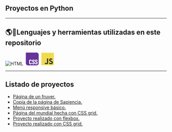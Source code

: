 <h2>Proyectos en Python</h2>

---

<div align="left">
    <h2>🌎🔨Lenguajes y herramientas utilizadas en este repositorio</h2>
    <div>
        <img src="https://github.com/devicons/devicon/blob/master/icons/html/html-original-wordmark.svg" title="HTML" alt="HTML" width="40" height="40" />&nbsp;
        <img src="https://github.com/devicons/devicon/blob/master/icons/css/css-original.svg" title="CSS" alt="CSS" width="40" height="40" />&nbsp;
        <img src="https://github.com/devicons/devicon/blob/master/icons/javascript/javascript-original.svg" title="JavaScript" alt="JavaScript" width="40" height="40" />&nbsp;
    </div>
</div>

---

<h2>Listado de proyectos</h2>

<ul>
    <li><a href="https://github.com/santiagoramirez10/Proyectos_HTML_CSS/tree/main/Fruver_master">Página de un fruver.</a></li>
    <li><a href="https://github.com/santiagoramirez10/Proyectos_HTML_CSS/tree/main/Homepage_sapiencia">Copia de la página de Sapiencia.</a></li>
    <li><a href="https://github.com/santiagoramirez10/Proyectos_HTML_CSS/tree/main/Menu_responsive">Menú responsive básico.</a></li>
    <li><a href="https://github.com/santiagoramirez10/Proyectos_HTML_CSS/tree/main/Mundial_grid">Página del mundial hecha con CSS grid.</a></li>
    <li><a href="https://github.com/santiagoramirez10/Proyectos_HTML_CSS/tree/main/Project_flexbox">Proyecto realizado con flexbox.</a></li>
    <li><a href="https://github.com/santiagoramirez10/Proyectos_HTML_CSS/tree/main/Project_grid">Proyecto realizado con CSS grid.</a></li>
</ul>
